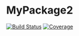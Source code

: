 # MyPackage2

[![Build Status](https://github.com/zhanghh0108/MyPackage2.jl/workflows/CI/badge.svg)](https://github.com/zhanghh0108/MyPackage2.jl/actions)
[![Coverage](https://codecov.io/gh/zhanghh0108/MyPackage2.jl/branch/master/graph/badge.svg)](https://codecov.io/gh/zhanghh0108/MyPackage2.jl)

